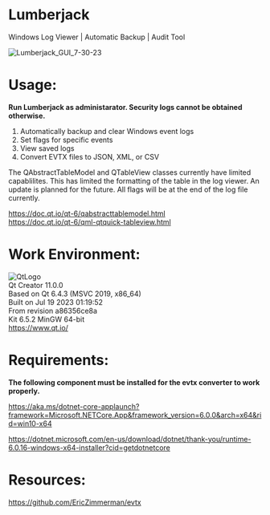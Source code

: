 # Lumberjack
Windows Log Viewer | Automatic Backup | Audit Tool  

![Lumberjack_GUI_7-30-23](https://github.com/kn0w0n3/Lumberjack/assets/22214754/dfa4507a-a734-4d20-9653-5a2166ecda25)       
              
 # **Usage:**  
 **Run Lumberjack as administarator. Security logs cannot be obtained otherwise.**     
 1) Automatically backup and clear Windows event logs 
 2) Set flags for specific events
 3) View saved logs
 4) Convert EVTX files to JSON, XML, or CSV

The QAbstractTableModel and QTableView classes currently have limited capablilites. This has limited the formatting of the table in the log viewer. An update is planned for the future. All flags will be at the end of the log file currently.    

https://doc.qt.io/qt-6/qabstracttablemodel.html  
https://doc.qt.io/qt-6/qml-qtquick-tableview.html  

# **Work Environment:**       
![QtLogo](https://user-images.githubusercontent.com/22214754/179895211-d52559ab-35df-4fcc-bf69-7377739330d4.png)  
Qt Creator 11.0.0  
Based on Qt 6.4.3 (MSVC 2019, x86_64)  
Built on Jul 19 2023 01:19:52  
From revision a86356ce8a  
Kit 6.5.2 MinGW 64-bit        
https://www.qt.io/    

# **Requirements:**
**The following component must be installed for the evtx converter to work properly.**  

https://aka.ms/dotnet-core-applaunch?framework=Microsoft.NETCore.App&framework_version=6.0.0&arch=x64&rid=win10-x64  

https://dotnet.microsoft.com/en-us/download/dotnet/thank-you/runtime-6.0.16-windows-x64-installer?cid=getdotnetcore    

# **Resources:**   
https://github.com/EricZimmerman/evtx  
